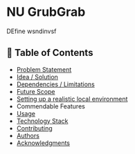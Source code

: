 # NU GrubGrab
DEfine wsndinvsf
## 📝 Table of Contents
- [Problem Statement](#problem_statement)
- [Idea / Solution](#idea)
- [Dependencies / Limitations](#limitations)
- [Future Scope](#future_scope)
- [Setting up a realistic local environment](#getting_started)
- Commendable Features
- [Usage](#usage)
- [Technology Stack](#tech_stack)
- [Contributing](../CONTRIBUTING.md)
- [Authors](#authors)
- [Acknowledgments](#acknowledgments)
